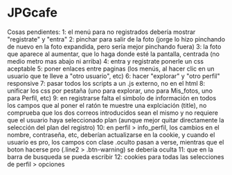 # JPGcafe

Cosas pendientes:
1: el menú para no registrados debería mostrar "registrate" y "entra"
2: pinchar para salir de la foto (jorge lo hizo pinchando de nuevo en la foto expandida, pero sería mejor pinchando fuera)
3: la foto que aparece al aumentar, que lo haga donde esté la pantalla, centrada (no medio metro mas abajo ni arriba)
4: entra y registrate ponerle un css aceptable
5: poner enlaces entre paginas (los menús, al hacer clic en un usuario que te lleve a "otro usuario", etc)
6: hacer "explorar" y "otro perfil" responsive
7: pasar todos los scripts a un .js externo, no en el html
8: unificar los css por pestaña (uno para explorar, uno para Mis_fotos, uno para Perfil, etc)
9: en registrarse falta el simbolo de información en todos los campos que al poner el ratón te muestre una explciación (title), no comprueba que los dos correos introducidos sean el mismo y no requiere que el usuario haya seleccionado plan (aunque mejor quitar directamente la selección del plan del registro)
10: en perfil > info_perfil, los cambios en el nombre, contraseña, etc, deberían actualizarse en la cookie, y cuando el usuario es pro, los campos con clase .oculto pasan a verse, mientras que el boton hacerse pro (.line2 > .btn-warning) se debería oculta
11: que en la barra de busqueda se pueda escribir
12: cookies para todas las selecciones de perfil > opciones
